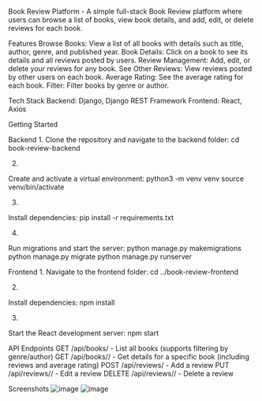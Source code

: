Book Review Platform -
A simple full-stack Book Review platform where users can browse a list of books, view book details, and add, edit, or delete reviews for each book.

Features
Browse Books: View a list of all books with details such as title, author, genre, and published year.
Book Details: Click on a book to see its details and all reviews posted by users.
Review Management: Add, edit, or delete your reviews for any book.
See Other Reviews: View reviews posted by other users on each book.
Average Rating: See the average rating for each book.
Filter: Filter books by genre or author.

Tech Stack
Backend: Django, Django REST Framework
Frontend: React, Axios

Getting Started

Backend
1.
Clone the repository and navigate to the backend folder:
cd book-review-backend

2.
Create and activate a virtual environment:
python3 -m venv venv
source venv/bin/activate

3.
Install dependencies:
pip install -r requirements.txt

4.
Run migrations and start the server:
python manage.py makemigrations
python manage.py migrate
python manage.py runserver

Frontend
1.
Navigate to the frontend folder:
cd ../book-review-frontend

2.
Install dependencies:
npm install

3.
Start the React development server:
npm start

API Endpoints
GET /api/books/ - List all books (supports filtering by genre/author)
GET /api/books/<id>/ - Get details for a specific book (including reviews and average rating)
POST /api/reviews/ - Add a review
PUT /api/reviews/<id>/ - Edit a review
DELETE /api/reviews/<id>/ - Delete a review

Screenshots
![image](https://github.com/user-attachments/assets/23a9161a-d87e-497d-8ff9-cc44f6eca54e)
![image](https://github.com/user-attachments/assets/a1fc7210-1bba-4634-9094-f1f33a2d935f)


